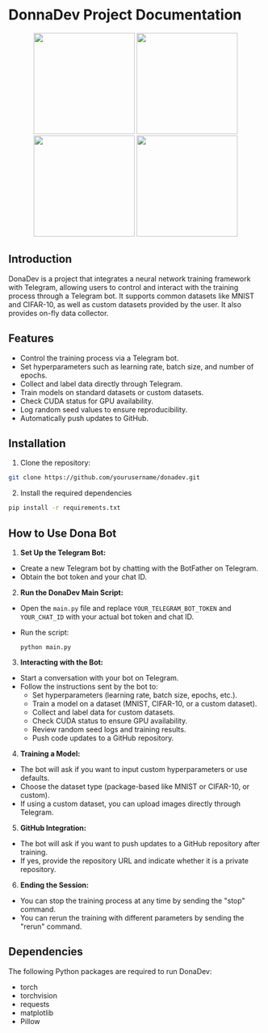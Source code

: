 DonnaDev Project Documentation
=============================

<div align="center">
  <img src="https://github.com/user-attachments/assets/4ca88502-4ff5-4578-ad4b-c394b24287ad" width="200" />
  <img src="https://github.com/user-attachments/assets/c9b1df0b-802f-4b5b-93fa-838b05c4fd6e" width="200" />
  <img src="https://github.com/user-attachments/assets/4daca6dd-f449-4670-b15f-a4d467a046f7" width="200" />
  <img src="https://github.com/user-attachments/assets/f3ddfba4-3cab-4270-ae4c-11da9f8e8ebd" width="200" />
</div>


Introduction
------------
DonaDev is a project that integrates a neural network training framework with Telegram, allowing users to control and interact with the training process through a Telegram bot. It supports common datasets like MNIST and CIFAR-10, as well as custom datasets provided by the user. It also provides on-fly data collector. 

Features
--------
- Control the training process via a Telegram bot.
- Set hyperparameters such as learning rate, batch size, and number of epochs.
- Collect and label data directly through Telegram.
- Train models on standard datasets or custom datasets.
- Check CUDA status for GPU availability.
- Log random seed values to ensure reproducibility.
- Automatically push updates to GitHub.

Installation
------------
1. Clone the repository:
   
```bash
git clone https://github.com/yourusername/donadev.git 
```

2. Install the required dependencies
   
```bash
pip install -r requirements.txt
```

How to Use Dona Bot
-------------------
1. **Set Up the Telegram Bot:**
- Create a new Telegram bot by chatting with the BotFather on Telegram.
- Obtain the bot token and your chat ID.

2. **Run the DonaDev Main Script:**
- Open the `main.py` file and replace `YOUR_TELEGRAM_BOT_TOKEN` and `YOUR_CHAT_ID` with your actual bot token and chat ID.
- Run the script:
  
  ```
  python main.py
  ```

3. **Interacting with the Bot:**
- Start a conversation with your bot on Telegram.
- Follow the instructions sent by the bot to:
  - Set hyperparameters (learning rate, batch size, epochs, etc.).
  - Train a model on a dataset (MNIST, CIFAR-10, or a custom dataset).
  - Collect and label data for custom datasets.
  - Check CUDA status to ensure GPU availability.
  - Review random seed logs and training results.
  - Push code updates to a GitHub repository.

4. **Training a Model:**
- The bot will ask if you want to input custom hyperparameters or use defaults.
- Choose the dataset type (package-based like MNIST or CIFAR-10, or custom).
- If using a custom dataset, you can upload images directly through Telegram.

5. **GitHub Integration:**
- The bot will ask if you want to push updates to a GitHub repository after training.
- If yes, provide the repository URL and indicate whether it is a private repository.

6. **Ending the Session:**
- You can stop the training process at any time by sending the "stop" command.
- You can rerun the training with different parameters by sending the "rerun" command.

Dependencies
------------
The following Python packages are required to run DonaDev:
- torch
- torchvision
- requests
- matplotlib
- Pillow
